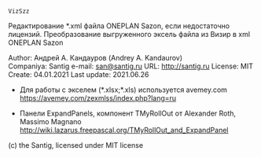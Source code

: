 	VizSzz
Редактирование \*.xml файла ONEPLAN Sazon, если недостаточно лицензий.
Преобразование выгруженного эксель файла из Визир в xml ONEPLAN Sazon
 
  Author:        Андрей А. Кандауров (Andrey A. Kandaurov)  
  Companiya:     Santig
  e-mail:        san@santig.ru
  URL:           http://santig.ru
  License:      MIT
  Create:        04.01.2021
  Last update:   2021.06.26
  
  
 * Для работы с экселем (\*.xlsx;\*.xls) используется avemey.com
    https://avemey.com/zexmlss/index.php?lang=ru
 
 * Панели ExpandPanels, компонент TMyRollOut от Alexander Roth, Massimo Magnano
    http://wiki.lazarus.freepascal.org/TMyRollOut_and_ExpandPanel 
	

(c) the Santig, licensed under MIT license
